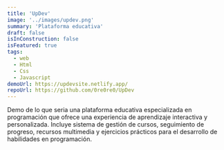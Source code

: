 ```yaml
---
title: 'UpDev'
image: '../images/updev.png'
summary: 'Plataforma educativa'
draft: false
isInConstruction: false
isFeatured: true
tags:
  - web
  - Html
  - Css
  - Javascript
demoUrl: https://updevsite.netlify.app/
repoUrl: https://github.com/0re0re0/UpDev
---
```


Demo de lo que seria una plataforma educativa especializada en programación que ofrece una experiencia de aprendizaje interactiva y personalizada. Incluye sistema de gestión de cursos, seguimiento de progreso, recursos multimedia y ejercicios prácticos para el desarrollo de habilidades en programación.
